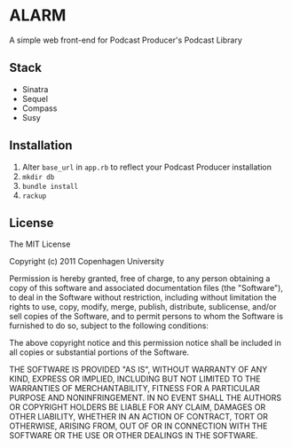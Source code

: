 # ALARM

A simple web front-end for Podcast Producer's Podcast Library

## Stack
* Sinatra
* Sequel
* Compass
* Susy

## Installation

1. Alter `base_url` in `app.rb` to reflect your Podcast Producer installation
2. `mkdir db`
3. `bundle install`
4. `rackup`

## License

The MIT License

Copyright (c) 2011 Copenhagen University

Permission is hereby granted, free of charge, to any person obtaining a copy
of this software and associated documentation files (the "Software"), to deal
in the Software without restriction, including without limitation the rights
to use, copy, modify, merge, publish, distribute, sublicense, and/or sell
copies of the Software, and to permit persons to whom the Software is
furnished to do so, subject to the following conditions:

The above copyright notice and this permission notice shall be included in
all copies or substantial portions of the Software.

THE SOFTWARE IS PROVIDED "AS IS", WITHOUT WARRANTY OF ANY KIND, EXPRESS OR
IMPLIED, INCLUDING BUT NOT LIMITED TO THE WARRANTIES OF MERCHANTABILITY,
FITNESS FOR A PARTICULAR PURPOSE AND NONINFRINGEMENT. IN NO EVENT SHALL THE
AUTHORS OR COPYRIGHT HOLDERS BE LIABLE FOR ANY CLAIM, DAMAGES OR OTHER
LIABILITY, WHETHER IN AN ACTION OF CONTRACT, TORT OR OTHERWISE, ARISING FROM,
OUT OF OR IN CONNECTION WITH THE SOFTWARE OR THE USE OR OTHER DEALINGS IN
THE SOFTWARE.
